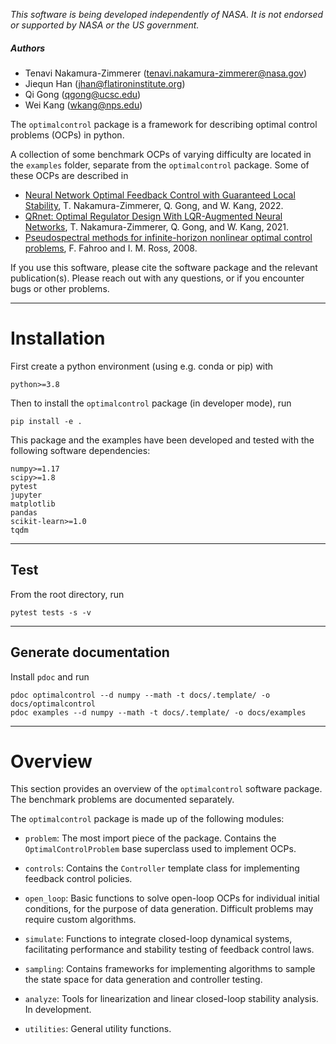 *This software is being developed independently of NASA. It is not endorsed or supported by NASA or the US government.*

##### Authors
* Tenavi Nakamura-Zimmerer (tenavi.nakamura-zimmerer@nasa.gov)
* Jiequn Han (jhan@flatironinstitute.org)
* Qi Gong (qgong@ucsc.edu)
* Wei Kang (wkang@nps.edu)

The `optimalcontrol` package is a framework for describing optimal control problems (OCPs) in python.

A collection of some benchmark OCPs of varying difficulty are located in the `examples` folder, separate from the `optimalcontrol` package. Some of these OCPs are described in

  * [Neural Network Optimal Feedback Control with Guaranteed Local Stability](https://doi.org/10.1109/OJCSYS.2022.3205863), T. Nakamura-Zimmerer, Q. Gong, and W. Kang, 2022.
  * [QRnet: Optimal Regulator Design With LQR-Augmented Neural Networks](https://doi.org/10.1109/LCSYS.2020.3034415), T. Nakamura-Zimmerer, Q. Gong, and W. Kang, 2021.
  * [Pseudospectral methods for infinite-horizon nonlinear optimal control problems](https://doi.org/10.2514/1.33117), F. Fahroo and I. M. Ross, 2008.

If you use this software, please cite the software package and the relevant publication(s). Please reach out with any questions, or if you encounter bugs or other problems.

---

# Installation

First create a python environment (using e.g. conda or pip) with

    python>=3.8

Then to install the `optimalcontrol` package (in developer mode), run

    pip install -e .

This package and the examples have been developed and tested with the following software
dependencies:
    
    numpy>=1.17
    scipy>=1.8
    pytest
    jupyter
    matplotlib
    pandas
    scikit-learn>=1.0
    tqdm

---

## Test

From the root directory, run

    pytest tests -s -v

---

## Generate documentation

Install `pdoc` and run

    pdoc optimalcontrol --d numpy --math -t docs/.template/ -o docs/optimalcontrol
    pdoc examples --d numpy --math -t docs/.template/ -o docs/examples

---

# Overview

This section provides an overview of the `optimalcontrol` software package. The benchmark problems are documented separately.

The `optimalcontrol` package is made up of the following modules:

* `problem`: The most import piece of the package. Contains the `OptimalControlProblem` base superclass used to implement OCPs.

* `controls`: Contains the `Controller` template class for implementing feedback control policies.

* `open_loop`: Basic functions to solve open-loop OCPs for individual initial conditions, for the purpose of data generation. Difficult problems may require custom algorithms.

* `simulate`: Functions to integrate closed-loop dynamical systems, facilitating performance and stability testing of feedback control laws.

* `sampling`: Contains frameworks for implementing algorithms to sample the state space for data generation and controller testing.

* `analyze`: Tools for linearization and linear closed-loop stability analysis. In development.

* `utilities`: General utility functions.
